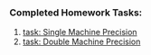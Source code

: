 ### Completed Homework Tasks:

1. [task: Single Machine Precision](https://EmilyBlackb.github.io/math5610/homework/single_precision.cc)
2. [task: Double Machine Precision](https://EmilyBlackb.github.io/math5610/homework/double_precision.cc)
